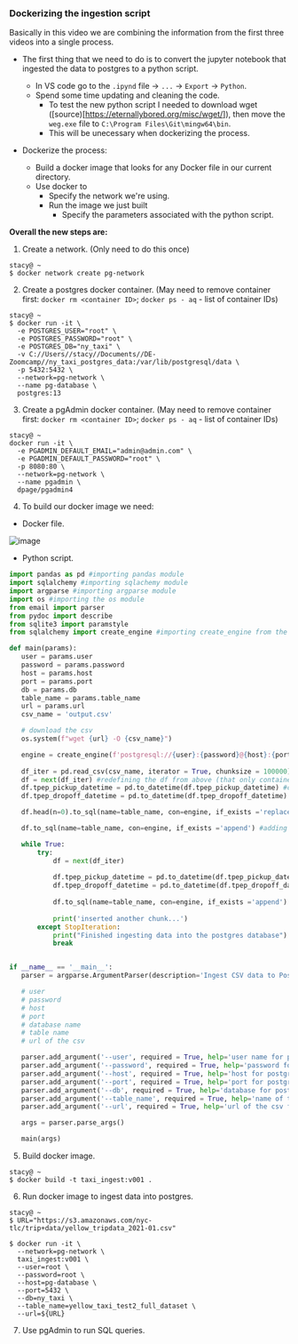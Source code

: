 ### Dockerizing the ingestion script

Basically in this video we are combining the information from the first three videos into a single process. 

- The first thing that we need to do is to convert the jupyter notebook that ingested the data to postgres to a python script.
  - In VS code go to the `.ipynd` file -> `...` -> `Export` -> `Python`.
  - Spend some time updating and cleaning the code.
      - To test the new python script I needed to download wget ([source)[https://eternallybored.org/misc/wget/]), then move the `weg.exe` file to `C:\Program Files\Git\mingw64\bin`.
      - This will be unecessary when dockerizing the process.

- Dockerize the process:
  - Build a docker image that looks for any Docker file in our current directory.
  - Use docker to 
    - Specify the network we're using.
    - Run the image we just built
      - Specify the parameters associated with the python script.

**Overall the new steps are:**

1. Create a network. (Only need to do this once)

```console
stacy@ ~
$ docker network create pg-network
```

2. Create a postgres docker container. (May need to remove container first: `docker rm <container ID>`; `docker ps - aq` - list of container IDs)

```console
stacy@ ~
$ docker run -it \
  -e POSTGRES_USER="root" \
  -e POSTGRES_PASSWORD="root" \
  -e POSTGRES_DB="ny_taxi" \
  -v C://Users//stacy//Documents//DE-Zoomcamp//ny_taxi_postgres_data:/var/lib/postgresql/data \
  -p 5432:5432 \
  --network=pg-network \
  --name pg-database \
  postgres:13
 ```
 3. Create a pgAdmin docker container. (May need to remove container first: `docker rm <container ID>`; `docker ps - aq` - list of container IDs)

```console
stacy@ ~
docker run -it \
  -e PGADMIN_DEFAULT_EMAIL="admin@admin.com" \
  -e PGADMIN_DEFAULT_PASSWORD="root" \
  -p 8080:80 \
  --network=pg-network \
  --name pgadmin \
  dpage/pgadmin4
```

4. To build our docker image we need: 
  - Docker file.

![image](https://user-images.githubusercontent.com/54118138/157543950-b7c515a2-a698-4fa9-91c4-3e67f7760c18.png)

  - Python script.

 ```python
 import pandas as pd #importing pandas module
import sqlalchemy #importing sqlachemy module
import argparse #importing argparse module
import os #importing the os module
from email import parser
from pydoc import describe
from sqlite3 import paramstyle
from sqlalchemy import create_engine #importing create_engine from the sqlalchemy module

def main(params):
    user = params.user
    password = params.password
    host = params.host
    port = params.port
    db = params.db
    table_name = params.table_name    
    url = params.url    
    csv_name = 'output.csv'

    # download the csv
    os.system(f"wget {url} -O {csv_name}")

    engine = create_engine(f'postgresql://{user}:{password}@{host}:{port}/{db}') #creating the 'engine' that connects to postgres.
    
    df_iter = pd.read_csv(csv_name, iterator = True, chunksize = 100000) #Splitting dataset into chunks. Will read chunks into postgres 1 at a time
    df = next(df_iter) #redefining the df from above (that only contained the first 100 rows)
    df.tpep_pickup_datetime = pd.to_datetime(df.tpep_pickup_datetime) #changing pickup and drop off time as timestamp
    df.tpep_dropoff_datetime = pd.to_datetime(df.tpep_dropoff_datetime)

    df.head(n=0).to_sql(name=table_name, con=engine, if_exists ='replace') #creating a table in postgres with just the column names and no data

    df.to_sql(name=table_name, con=engine, if_exists ='append') #adding data to the table (the first 100000 rows)

    while True:
        try:
            df = next(df_iter)
        
            df.tpep_pickup_datetime = pd.to_datetime(df.tpep_pickup_datetime) #changing pickup and drop off time as timestamp
            df.tpep_dropoff_datetime = pd.to_datetime(df.tpep_dropoff_datetime)
        
            df.to_sql(name=table_name, con=engine, if_exists ='append') #adding the next 100000 rows
        
            print('inserted another chunk...')
        except StopIteration:
            print("Finished ingesting data into the postgres database")
            break


if __name__ == '__main__':
    parser = argparse.ArgumentParser(description='Ingest CSV data to Postgres')

    # user
    # password
    # host
    # port
    # database name
    # table name
    # url of the csv

    parser.add_argument('--user', required = True, help='user name for postgres')
    parser.add_argument('--password', required = True, help='password for postgres')
    parser.add_argument('--host', required = True, help='host for postgres')
    parser.add_argument('--port', required = True, help='port for postgres')
    parser.add_argument('--db', required = True, help='database for postgres')
    parser.add_argument('--table_name', required = True, help='name of the table where we will write the results to')
    parser.add_argument('--url', required = True, help='url of the csv file')

    args = parser.parse_args()

    main(args)
 ```
5. Build docker image.

```console
stacy@ ~
$ docker build -t taxi_ingest:v001 .
```

6. Run docker image to ingest data into postgres.

```console
stacy@ ~
$ URL="https://s3.amazonaws.com/nyc-tlc/trip+data/yellow_tripdata_2021-01.csv"

$ docker run -it \
  --network=pg-network \
  taxi_ingest:v001 \
  --user=root \
  --password=root \
  --host=pg-database \
  --port=5432 \
  --db=ny_taxi \
  --table_name=yellow_taxi_test2_full_dataset \
  --url=${URL}
 ```
 
 7. Use pgAdmin to run SQL queries. 
 
 












   
  


